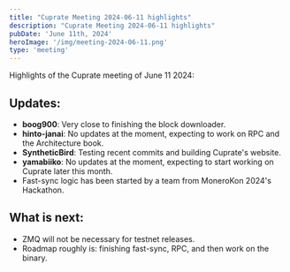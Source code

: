 ```yaml
---
title: "Cuprate Meeting 2024-06-11 highlights"
description: "Cuprate Meeting 2024-06-11 highlights"
pubDate: 'June 11th, 2024'
heroImage: '/img/meeting-2024-06-11.png'
type: 'meeting'
---
```


Highlights of the Cuprate meeting of June 11 2024:

## Updates:

- **boog900**: Very close to finishing the block downloader.
- **hinto-janai**: No updates at the moment, expecting to work on RPC and the Architecture book.
- **SyntheticBird**: Testing recent commits and building Cuprate's website.
- **yamabiiko**: No updates at the moment, expecting to start working on Cuprate later this month.
- Fast-sync logic has been started by a team from MoneroKon 2024's Hackathon.

## What is next:

- ZMQ will not be necessary for testnet releases.
- Roadmap roughly is: finishing fast-sync, RPC, and then work on the binary.
